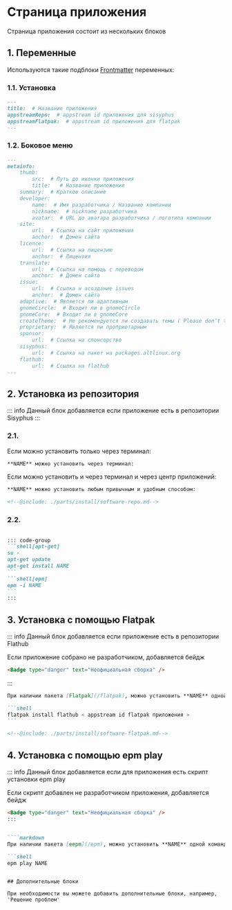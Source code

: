 # Страница приложения 

Страница приложения состоит из нескольких блоков

## 1. Переменные

Используются такие подблоки [Frontmatter](../pages/vitepress) переменных:

### 1.1. Установка

```markdown
---
title:  # Название приложения
appstreamRepo:  # appstream id приложения для sisyphus
appstreamFlatpak:  # appstream id приложения для flatpak
---
```

### 1.2. Боковое меню

```markdown
---
metainfo:
    thumb:
        src:  # Путь до иконки приложения
        title:   # Название приложения
    summary:  # Краткое описание
    developer: 
        name:  # Имя разработчика / Название компании
        nickname:  # nickname разработчика
        avatar:  # URL до аватара разработчика / логотипа компании
    site:
        url:  # Ссылка на сайт приложения 
        anchor:  # Домен сайта
    licence:
        url:  # Ссылка на лицензию
        anchor:  # Лицензия
    translate:
        url:  # Ссылка на помощь с переводом
        anchor:  # Домен сайта
    issue: 
        url:  # Ссылка н асоздание issues
        anchor:  # Домен сайта
    adaptive:  # Является ли адаптивным
    gnomeCircle:  # Входит ли в gnomeCircle
    gnomeCore:  # Входит ли в gnomeCore
    createTheme:  # Не рекомендуется ли создавать темы ( Please don’t theme ) 
    proprietary:  # Является ли проприетарным 
    sponsor: 
        url:  # Ссылка на спонсорство
    sisyphus:
        url:  # Ссылка на пакет на packages.altlinux.org
    flathub:
        url:  # Ссылка на flathub
---
```

## 2. Установка из репозитория 

::: info 
Данный блок добавляется если приложение есть в репозитории Sisyphus
:::


### 2.1. 

Если можно установить только через терминал:

```markdown
**NAME** можно установить через терминал:
```

Если можно установить и через терминал и через центр приложений:

```markdown
**NAME** можно установить любым привычным и удобным способом:

<!--@include: ./parts/install/software-repo.md-->
```

### 2.2.

````markdown

::: code-group
```shell[apt-get]
su -
apt-get update
apt-get install NAME
```
```shell[epm]
epm -i NAME
```
:::

````

## 3. Установка c помощью Flatpak

::: info 
Данный блок добавляется если приложение есть в репозитории Flathub

Если приложение собрано не разработчиком, добавляется бейдж <Badge type="danger" text="Неофициальная сборка" />

```markdown
<Badge type="danger" text="Неофициальная сборка" />
```

:::


````markdown
При наличии пакета [Flatpak](/flatpak), можно установить **NAME** одной командой:

```shell
flatpak install flathub < appstream id flatpak приложения >
```

<!--@include: ./parts/install/software-flatpak.md-->
````

## 4. Установка c помощью epm play

::: info 
Данный блок добавляется если для приложения есть скрипт установки epm play

Если скрипт добавлен не разработчиком приложения, добавляется бейдж <Badge type="danger" text="Неофициальная сборка" />

```markdown
<Badge type="danger" text="Неофициальная сборка" />
:::


````markdown
При наличии пакета [eepm](/epm), можно установить **NAME** одной командой:

```shell
epm play NAME
```
````

## Дополнительные блоки 

При необходимости вы можете добавить дополнительные блоки, например, 'Решение проблем'